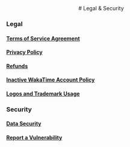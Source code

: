 <center class="center-xs m-top-xs-60 m-bottom-xs-60">
# Legal & Security
</center>

### Legal

#### [Terms of Service Agreement](https://wakatime.com/legal/terms-of-service)

#### [Privacy Policy](https://wakatime.com/legal/privacy-policy)

#### [Refunds](https://wakatime.com/legal/refunds)

#### [Inactive WakaTime Account Policy](https://wakatime.com/legal/inactive-account)

#### [Logos and Trademark Usage](https://wakatime.com/legal/logos-and-trademark-usage)


### Security

#### [Data Security](https://wakatime.com/legal/data-security)

#### [Report a Vulnerability ](https://wakatime.com/legal/report-a-vulnerability)
